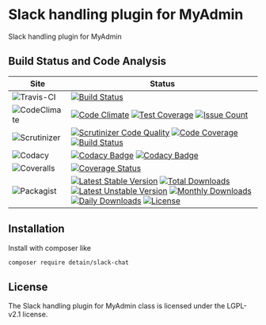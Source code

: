 # Slack handling plugin for MyAdmin

Slack handling plugin for MyAdmin

## Build Status and Code Analysis

Site          | Status
--------------|---------------------------
![Travis-CI](http://i.is.cc/storage/GYd75qN.png "Travis-CI")     | [![Build Status](https://travis-ci.org/detain/slack-chat.svg?branch=master)](https://travis-ci.org/detain/slack-chat)
![CodeClimate](http://i.is.cc/storage/GYlageh.png "CodeClimate")  | [![Code Climate](https://codeclimate.com/github/detain/slack-chat/badges/gpa.svg)](https://codeclimate.com/github/detain/slack-chat) [![Test Coverage](https://codeclimate.com/github/detain/slack-chat/badges/coverage.svg)](https://codeclimate.com/github/detain/slack-chat/coverage) [![Issue Count](https://codeclimate.com/github/detain/slack-chat/badges/issue_count.svg)](https://codeclimate.com/github/detain/slack-chat)
![Scrutinizer](http://i.is.cc/storage/GYeUnux.png "Scrutinizer")   | [![Scrutinizer Code Quality](https://scrutinizer-ci.com/g/myadmin-plugins/slack-chat/badges/quality-score.png?b=master)](https://scrutinizer-ci.com/g/myadmin-plugins/slack-chat/?branch=master) [![Code Coverage](https://scrutinizer-ci.com/g/myadmin-plugins/slack-chat/badges/coverage.png?b=master)](https://scrutinizer-ci.com/g/myadmin-plugins/slack-chat/?branch=master) [![Build Status](https://scrutinizer-ci.com/g/myadmin-plugins/slack-chat/badges/build.png?b=master)](https://scrutinizer-ci.com/g/myadmin-plugins/slack-chat/build-status/master)
![Codacy](http://i.is.cc/storage/GYi66Cx.png "Codacy")        | [![Codacy Badge](https://api.codacy.com/project/badge/Grade/226251fc068f4fd5b4b4ef9a40011d06)](https://www.codacy.com/app/detain/slack-chat) [![Codacy Badge](https://api.codacy.com/project/badge/Coverage/25fa74eb74c947bf969602fcfe87e349)](https://www.codacy.com/app/detain/slack-chat?utm_source=github.com&utm_medium=referral&utm_content=detain/slack-chat&utm_campaign=Badge_Coverage)
![Coveralls](http://i.is.cc/storage/GYjNSim.png "Coveralls")    | [![Coverage Status](https://coveralls.io/repos/github/detain/db_abstraction/badge.svg?branch=master)](https://coveralls.io/github/detain/slack-chat?branch=master)
![Packagist](http://i.is.cc/storage/GYacBEX.png "Packagist")     | [![Latest Stable Version](https://poser.pugx.org/detain/slack-chat/version)](https://packagist.org/packages/detain/slack-chat) [![Total Downloads](https://poser.pugx.org/detain/slack-chat/downloads)](https://packagist.org/packages/detain/slack-chat) [![Latest Unstable Version](https://poser.pugx.org/detain/slack-chat/v/unstable)](//packagist.org/packages/detain/slack-chat) [![Monthly Downloads](https://poser.pugx.org/detain/slack-chat/d/monthly)](https://packagist.org/packages/detain/slack-chat) [![Daily Downloads](https://poser.pugx.org/detain/slack-chat/d/daily)](https://packagist.org/packages/detain/slack-chat) [![License](https://poser.pugx.org/detain/slack-chat/license)](https://packagist.org/packages/detain/slack-chat)


## Installation

Install with composer like

```sh
composer require detain/slack-chat
```

## License

The Slack handling plugin for MyAdmin class is licensed under the LGPL-v2.1 license.

